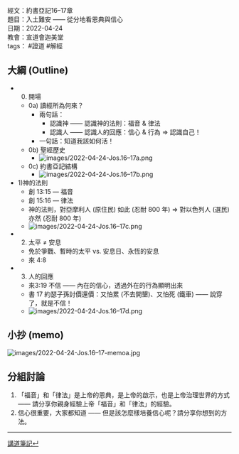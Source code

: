 經文：約書亞記16–17章  
題目：入土難安 —— 從分地看恩典與信心  
日期：2022-04-24  
教會：宣道會迦美堂  
tags： #證道  #解經  

## 大綱 (Outline)
- 0) 開場
	- 0a) 讀經所為何來？
		- 兩句話：
			- 認識神 —— 認識神的法則：福音 & 律法
			- 認識人 —— 認識人的回應：信心 & 行為 ⇒ 認識自己！
		- 一句話：知道我該如何活！
	- 0b) 聖經歷史
		- ![images/2022-04-24-Jos.16–17a.png](images/2022-04-24-Jos.16–17a.png)
	- 0c) 約書亞記結構
		- ![images/2022-04-24-Jos.16–17b.png](images/2022-04-24-Jos.16–17b.png)
- 1)神的法則
	- 創 13:15 — 福音
	- 創 15:16 — 律法
	- 神的法則，對亞摩利人 (原住民) 如此 (忍耐 800 年) ⇒ 對以色列人 (選民) 亦然 (忍耐 800 年)
	- ![images/2022-04-24-Jos.16–17c.png](images/2022-04-24-Jos.16–17c.png)
- 2) 太平 ≠ 安息
	- 免於爭戰、暫時的太平 vs. 安息日、永恆的安息
	- 來 4:8
- 3) 人的回應
	- 來3:19 不信 —— 內在的信心，透過外在的行為顯明出來
	- 書 17 約瑟子孫討價還價：又怕累 (不去開墾)、又怕死 (鐵車) —— 說穿了，就是不信！
	- ![images/2022-04-24-Jos.16–17d.png](images/2022-04-24-Jos.16–17d.png)
## 小抄 (memo)
![images/2022-04-24-Jos.16–17-memoa.jpg](images/2022-04-24-Jos.16–17-memoa.jpg)
## 分組討論
1) 「福音」和「律法」是上帝的恩典，是上帝的啟示，也是上帝治理世界的方式 —— 請分享你親身經驗上帝「福音」和「律法」的經驗。
2) 信心很重要，大家都知道 —— 但是該怎麼樣培養信心呢？請分享你想到的方法。


---
[講道筆記↵](README.md)
